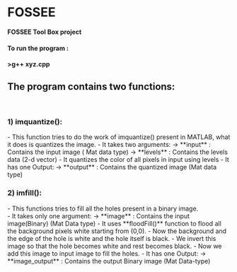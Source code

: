 # FOSSEE
**FOSSEE Tool Box project**

<h4>To run the program :<h4>
>g++ xyz.cpp
<h2>The program contains two functions:</h2><br>
<h3>1) imquantize():<br></h3>
- This function tries to do the work of imquantize() present in MATLAB, what it does is quantizes the image.
- It takes two arguments:
          -> **input** : Contains the input image ( Mat data type)
          -> **levels** : Contains the levels data (2-d vector)
- It quantizes the color of all pixels in input using levels
- It has one Output:
          -> **output** : Contains the quantized image (Mat data type)
<br>
<h3>2) imfill():</h3>
- This functions tries to fill all the holes present in a binary image.<br>
- It takes only one argument:
-> **image** : Contains the input image(Binary) (Mat Data type)
- It uses **floodFill()** function to flood all the background pixels white starting from (0,0).
- Now the background and the edge of the hole is white and the hole itself is black.
- We invert this image so that the hole becomes white and rest becomes black.
- Now we add this image to input image to fill the holes.
- It has one Output:
-> **image_output** : Contains the output Binary image (Mat Data-type)
  
